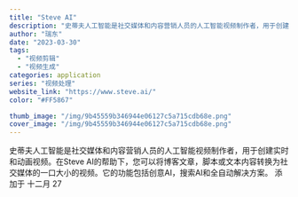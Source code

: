 ```yaml
---
title: "Steve AI"
description: "史蒂夫人工智能是社交媒体和内容营销人员的人工智能视频制作者，用于创建实时和动画视频。在Steve AI的帮助下，您可以将"
author: "瑞东"
date: "2023-03-30"
tags:
  - "视频剪辑"
  - "视频生成"
categories: application
series: "视频处理"
website_link: "https://www.steve.ai/"
color: "#FF5867"

thumb_image: "/img/9b45559b346944e06127c5a715cdb68e.png"
cover_image: "/img/9b45559b346944e06127c5a715cdb68e.png"
---
```


史蒂夫人工智能是社交媒体和内容营销人员的人工智能视频制作者，用于创建实时和动画视频。在Steve AI的帮助下，您可以将博客文章，脚本或文本内容转换为社交媒体的一口大小的视频。它的功能包括创意AI，搜索AI和全自动解决方案。 添加于 十二月 27